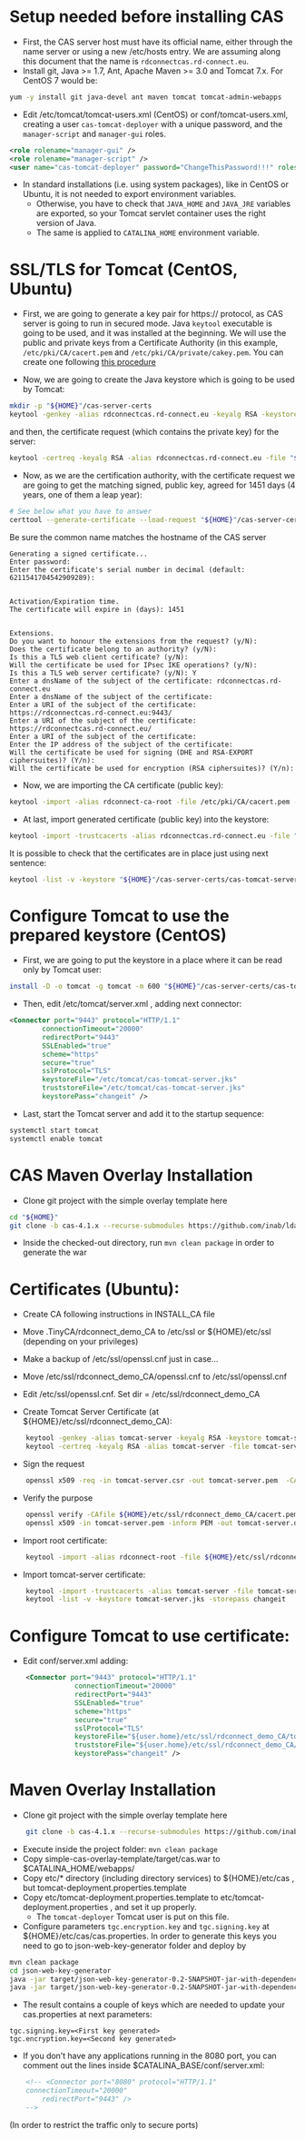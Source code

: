 # Setup needed before installing CAS
* First, the CAS server host must have its official name, either through the name server or using a new /etc/hosts entry. We are assuming along this document that the name is `rdconnectcas.rd-connect.eu`.
* Install git, Java >= 1.7, Ant, Apache Maven >= 3.0 and Tomcat 7.x. For CentOS 7 would be:

```bash
yum -y install git java-devel ant maven tomcat tomcat-admin-webapps
```
* Edit /etc/tomcat/tomcat-users.xml (CentOS) or conf/tomcat-users.xml, creating a user `cas-tomcat-deployer` with a unique password, and the `manager-script` and `manager-gui` roles.

```xml
<role rolename="manager-gui" />
<role rolename="manager-script" />
<user name="cas-tomcat-deployer" password="ChangeThisPassword!!!" roles="manager-gui, manager-script"/>
```

* In standard installations (i.e. using system packages), like in CentOS or Ubuntu, it is not needed to export environment variables.
  * Otherwise, you have to check that `JAVA_HOME` and `JAVA_JRE` variables are exported, so your Tomcat servlet container uses the right version of Java.
  * The same is applied to `CATALINA_HOME` environment variable.

# SSL/TLS for Tomcat (CentOS, Ubuntu)
* First, we are going to generate a key pair for https:// protocol, as CAS server is going to run in secured mode. Java `keytool` executable is going to be used, and it was installed at the beginning. We will use the public and private keys from a Certificate Authority (in this example, `/etc/pki/CA/cacert.pem` and `/etc/pki/CA/private/cakey.pem`. You can create one following [this procedure](INSTALL_CA.md)

* Now, we are going to create the Java keystore which is going to be used by Tomcat:

```bash
mkdir -p "${HOME}"/cas-server-certs
keytool -genkey -alias rdconnectcas.rd-connect.eu -keyalg RSA -keystore "${HOME}"/cas-server-certs/cas-tomcat-server.jks -storepass changeit -keypass changeit -dname "CN=rdconnectcas.rd-connect.eu, OU=Spanish Bioinformatics Institute, O=INB at CNIO, L=Madrid, S=Madrid, C=CN"
```
  and then, the certificate request (which contains the private key) for the server:

```bash
keytool -certreq -keyalg RSA -alias rdconnectcas.rd-connect.eu -file "${HOME}"/cas-server-certs/cas-server.csr -keystore "${HOME}"/cas-server-certs/cas-tomcat-server.jks -storepass changeit
```

* Now, as we are the certification authority, with the certificate request we are going to get the matching signed, public key, agreed for 1451 days (4 years, one of them a leap year):

```bash
# See below what you have to answer
certtool --generate-certificate --load-request "${HOME}"/cas-server-certs/cas-server.csr --load-ca-certificate /etc/pki/CA/cacert.pem --load-ca-privkey /etc/pki/CA/private/cakey.pem --outfile "${HOME}"/cas-server-certs/cas-server-crt.pem
```

  Be sure the common name matches the hostname of the CAS server
  
```
Generating a signed certificate...
Enter password: 
Enter the certificate's serial number in decimal (default: 6211541704542909289): 


Activation/Expiration time.
The certificate will expire in (days): 1451


Extensions.
Do you want to honour the extensions from the request? (y/N): 
Does the certificate belong to an authority? (y/N): 
Is this a TLS web client certificate? (y/N): 
Will the certificate be used for IPsec IKE operations? (y/N): 
Is this a TLS web server certificate? (y/N): Y
Enter a dnsName of the subject of the certificate: rdconnectcas.rd-connect.eu
Enter a dnsName of the subject of the certificate: 
Enter a URI of the subject of the certificate: https://rdconnectcas.rd-connect.eu:9443/
Enter a URI of the subject of the certificate: https://rdconnectcas.rd-connect.eu/
Enter a URI of the subject of the certificate: 
Enter the IP address of the subject of the certificate: 
Will the certificate be used for signing (DHE and RSA-EXPORT ciphersuites)? (Y/n): 
Will the certificate be used for encryption (RSA ciphersuites)? (Y/n): 
```

* Now, we are importing the CA certificate (public key):
```bash
keytool -import -alias rdconnect-ca-root -file /etc/pki/CA/cacert.pem -keystore "${HOME}"/cas-server-certs/cas-tomcat-server.jks -storepass changeit
```
* At last, import generated certificate (public key) into the keystore:
```bash
keytool -import -trustcacerts -alias rdconnectcas.rd-connect.eu -file "${HOME}"/cas-server-certs/cas-server-crt.pem -keystore "${HOME}"/cas-server-certs/cas-tomcat-server.jks -storepass changeit
```
  It is possible to check that the certificates are in place just using next sentence:

```bash
keytool -list -v -keystore "${HOME}"/cas-server-certs/cas-tomcat-server.jks -storepass changeit
```

# Configure Tomcat to use the prepared keystore (CentOS)

* First, we are going to put the keystore in a place where it can be read only by Tomcat user:

```bash
install -D -o tomcat -g tomcat -m 600 "${HOME}"/cas-server-certs/cas-tomcat-server.jks /etc/tomcat/cas-tomcat-server.jks
```

* Then, edit /etc/tomcat/server.xml , adding next connector:
```xml
<Connector port="9443" protocol="HTTP/1.1"
        connectionTimeout="20000"
        redirectPort="9443"
        SSLEnabled="true"
        scheme="https"
        secure="true"
        sslProtocol="TLS"
        keystoreFile="/etc/tomcat/cas-tomcat-server.jks"
        truststoreFile="/etc/tomcat/cas-tomcat-server.jks"
        keystorePass="changeit" />

```

* Last, start the Tomcat server and add it to the startup sequence:

```bash
systemctl start tomcat
systemctl enable tomcat
```

# CAS Maven Overlay Installation
* Clone git project with the simple overlay template here
```bash
cd "${HOME}"
git clone -b cas-4.1.x --recurse-submodules https://github.com/inab/ldap-rest-cas4-overlay.git
```	
* Inside the checked-out directory, run `mvn clean package` in order to generate the war

# Certificates (Ubuntu):

* Create CA following instructions in INSTALL_CA file
* Move .TinyCA/rdconnect_demo_CA to /etc/ssl or ${HOME}/etc/ssl (depending on your privileges)
* Make a backup of /etc/ssl/openssl.cnf just in case...
* Move /etc/ssl/rdconnect_demo_CA/openssl.cnf to /etc/ssl/openssl.cnf
* Edit /etc/ssl/openssl.cnf. Set dir = /etc/ssl/rdconnect_demo_CA

* Create Tomcat Server Certificate (at ${HOME}/etc/ssl/rdconnect_demo_CA):
```bash
	keytool -genkey -alias tomcat-server -keyalg RSA -keystore tomcat-server.jks -storepass changeit -keypass changeit -dname "CN=rdconnectcas.rd-connect.eu, OU=Spanish Bioinformatics Institute, O=INB at CNIO, L=Madrid, S=Madrid, C=CN"
	keytool -certreq -keyalg RSA -alias tomcat-server -file tomcat-server.csr -keystore tomcat-server.jks -storepass changeit
```
* Sign the request
```bash
	openssl x509 -req -in tomcat-server.csr -out tomcat-server.pem  -CA ${HOME}/etc/ssl/rdconnect_demo_CA/cacert.pem -CAkey ${HOME}/etc/ssl/rdconnect_demo_CA/cacert.key -days 1451 -CAcreateserial -sha1 -trustout
```
* Verify the purpose
```bash
	openssl verify -CAfile ${HOME}/etc/ssl/rdconnect_demo_CA/cacert.pem -purpose sslserver tomcat-server.pem
	openssl x509 -in tomcat-server.pem -inform PEM -out tomcat-server.der -outform DER
```
* Import root certificate:
```bash
	keytool -import -alias rdconnect-root -file ${HOME}/etc/ssl/rdconnect_demo_CA/cacert.pem -keystore tomcat-server.jks -storepass changeit
```
* Import tomcat-server certificate:
```bash
	keytool -import -trustcacerts -alias tomcat-server -file tomcat-server.der -keystore tomcat-server.jks -storepass changeit
	keytool -list -v -keystore tomcat-server.jks -storepass changeit
```

# Configure Tomcat to use certificate:
* Edit conf/server.xml adding:
```xml
	<Connector port="9443" protocol="HTTP/1.1"
                connectionTimeout="20000"
                redirectPort="9443"
                SSLEnabled="true"
                scheme="https"
                secure="true"
                sslProtocol="TLS"
                keystoreFile="${user.home}/etc/ssl/rdconnect_demo_CA/tomcat-server.jks"
                truststoreFile="${user.home}/etc/ssl/rdconnect_demo_CA/tomcat-server.jks"
                keystorePass="changeit" />

```
    
# Maven Overlay Installation
* Clone git project with the simple overlay template here
```bash
	git clone -b cas-4.1.x --recurse-submodules https://github.com/inab/ldap-rest-cas4-overlay.git
```	
* Execute inside the project folder:  `mvn clean package`
* Copy simple-cas-overlay-template/target/cas.war to $CATALINA_HOME/webapps/
* Copy etc/* directory (including directory services) to ${HOME}/etc/cas , but tomcat-deployment.properties.template
* Copy etc/tomcat-deployment.properties.template to etc/tomcat-deployment.properties , and set it up properly.
  * The `tomcat-deployer` Tomcat user is put on this file.
* Configure parameters `tgc.encryption.key` and `tgc.signing.key` at ${HOME}/etc/cas/cas.properties. In order to generate this keys you need to go to json-web-key-generator folder and deploy by
```bash
mvn clean package
cd json-web-key-generator
java -jar target/json-web-key-generator-0.2-SNAPSHOT-jar-with-dependencies.jar -t oct -s 512 -S
java -jar target/json-web-key-generator-0.2-SNAPSHOT-jar-with-dependencies.jar -t oct -s 256 -S
```	
* The result contains a couple of keys which are needed to update your cas.properties at next parameters:

```
tgc.signing.key=<First key generated>
tgc.encryption.key=<Second key generated>
```

* If you don’t have any applications running in the 8080 port, you can comment out the lines inside $CATALINA_BASE/conf/server.xml:
```xml
	<!-- <Connector port="8080" protocol="HTTP/1.1"
	connectionTimeout="20000"
        redirectPort="9443" />
	-->

```
(In order to restrict the traffic only to secure ports)
